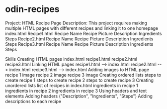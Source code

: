 # odin-recipes
Project: HTML Recipe Page
Description: This project requires making multiple HTML pages with different recipes and linking it to one homepage
    index.html
        Recipe1.html
            Recipe Name
            Recipe Picture
            Description
            Ingredients
            Steps
        Recipe2.html
            Recipe Name
            Recipe Picture
            Description
            Ingredients
            Steps
        Recipe3.html
            Recipe Name
            Recipe Picture
            Description
            Ingredients
            Steps

Skills
    Creating HTML pages
        index.html
        recipe1.html
        recipe2.html
        recipe3.html
    Linking HTML pages
        recipe1.html --> index.html
        recipe2.html --> index.html
        recipe3.html --> index.html
    Adding images to HTML page
        recipe 1 image
        recipe 2 image
        recipe 3 image
    Creating ordered lists
        steps to create recipe 1
        steps to create recipe 2
        steps to create recipe 3
    Creating unordered lists
        list of recipes in index.html
        ingredients in recipe 1
        ingredients in recipe 2
        ingredients in recipe 3
    Using headers and text elements
        Adding headers ("Description", "Ingredients", "Steps")
        Adding descriptions to each recipe